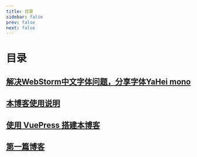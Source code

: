 ```yaml
---
title: 目录
sidebar: false
prev: false
next: false
---
```

# 目录
## [解决WebStorm中文字体问题，分享字体YaHei mono](4.md)
## [本博客使用说明](3.md)
## [使用 VuePress 搭建本博客](2.md)
## [第一篇博客](1.md)

